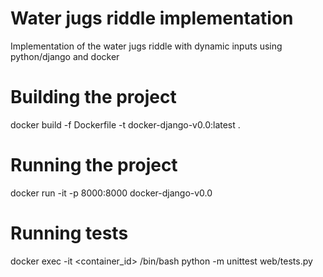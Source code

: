 # Water jugs riddle implementation

Implementation of the water jugs riddle with dynamic inputs using python/django and docker

# Building the project

docker build -f Dockerfile -t docker-django-v0.0:latest .

# Running the project

docker run -it -p 8000:8000 docker-django-v0.0

# Running tests

docker exec -it <container_id> /bin/bash
python -m unittest web/tests.py

